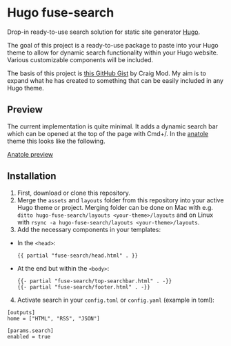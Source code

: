 # Hugo fuse-search

Drop-in ready-to-use search solution for static site generator [Hugo](https://github.com/gohugoio/hugo).

The goal of this project is a ready-to-use package to paste into your Hugo theme to allow for dynamic search 
functionality within your Hugo website. Various customizable components will be included.

The basis of this project is [this GitHub Gist](https://gist.github.com/cmod/5410eae147e4318164258742dd053993) by Craig Mod. My aim is to expand what he has created to something that can be easily included in any Hugo theme.

## Preview

The current implementation is quite minimal. It adds a dynamic search bar which can be opened at the top of the page with Cmd+/. In the [anatole](https://github.com/lxndrblz/anatole/) theme this looks like the following.

[Anatole preview](https://raw.githubusercontent.com/theys96/hugo-fuse-search/master/meta/anatole.gif)

## Installation

1. First, download or clone this repository. 
2. Merge the `assets` and `layouts` folder from this repository into your active Hugo theme or project. Merging folder can be done on Mac with e.g. `ditto hugo-fuse-search/layouts <your-theme>/layouts` and on Linux with `rsync -a hugo-fuse-search/layouts <your-theme>/layouts`.
3. Add the necessary components in your templates:
  - In the `<head>`:
    ```
    {{ partial "fuse-search/head.html" . }}
    ```
  - At the end but within the `<body>`:
    ```
    {{- partial "fuse-search/top-searchbar.html" . -}}
    {{- partial "fuse-search/footer.html" . -}}
    ```
4. Activate search in your `config.toml` or `config.yaml` (example in toml):
  ``` 
  [outputs]
  home = ["HTML", "RSS", "JSON"]
  
  [params.search]
  enabled = true
  ```
